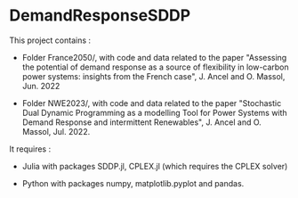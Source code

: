 # DemandResponseSDDP

This project contains :

* Folder France2050/, with code and data related to the paper "Assessing the potential of demand response as a source of flexibility in low-carbon power systems: insights from the French case", J. Ancel and O. Massol, Jun. 2022
      
* Folder NWE2023/, with code and data related to the paper "Stochastic Dual Dynamic Programming as a modelling Tool for Power Systems with Demand Response and intermittent Renewables", J. Ancel and O. Massol, Jul. 2022.

It requires : 

* Julia with packages SDDP.jl, CPLEX.jl (which requires the CPLEX solver)

* Python with packages numpy, matplotlib.pyplot and pandas.
